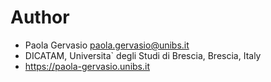 # Author

- Paola Gervasio <paola.gervasio@unibs.it>
- DICATAM, Universita` degli Studi di Brescia, Brescia, Italy
- https://paola-gervasio.unibs.it


